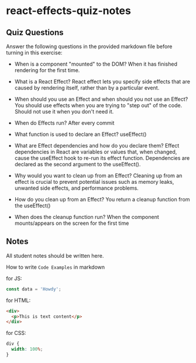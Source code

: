 # react-effects-quiz-notes

## Quiz Questions

Answer the following questions in the provided markdown file before turning in this exercise:

- When is a component "mounted" to the DOM?
  When it has finished rendering for the first time.

- What is a React Effect?
  React effect lets you specify side effects that are caused by rendering itself, rather than by a particular event.

- When should you use an Effect and when should you not use an Effect?
  You should use effects when you are trying to "step out" of the code. Should not use it when you don't need it.

- When do Effects run?
  After every commit

- What function is used to declare an Effect?
  useEffect()

- What are Effect dependencies and how do you declare them?
  Effect dependencies in React are variables or values that, when changed, cause the useEffect hook to re-run its effect function. Dependencies are declared as the second argument to the useEffect().

- Why would you want to clean up from an Effect?
  Cleaning up from an effect is crucial to prevent potential issues such as memory leaks, unwanted side effects, and performance problems.

- How do you clean up from an Effect?
  You return a cleanup function from the useEffect()

- When does the cleanup function run?
  When the component mounts/appears on the screen for the first time

## Notes

All student notes should be written here.

How to write `Code Examples` in markdown

for JS:

```javascript
const data = 'Howdy';
```

for HTML:

```html
<div>
  <p>This is text content</p>
</div>
```

for CSS:

```css
div {
  width: 100%;
}
```
